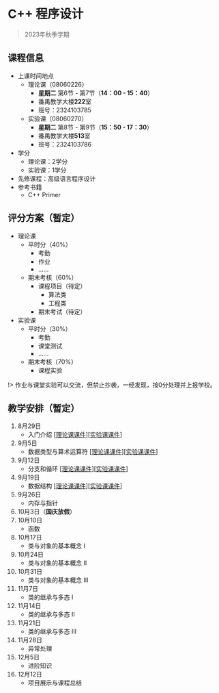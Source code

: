 # C++ 程序设计

> 2023年秋季学期

## 课程信息
- 上课时间地点
  - 理论课（08060226）
    - **星期二** 第6节 - 第7节（**14：00 - 15：40**） 
    - 番禺教学大楼**222**室 
    - 班号：2324103785
  - 实验课（08060270）
    - **星期二** 第8节 - 第9节（**15：50 - 17：30**） 
    - 番禺教学大楼**513**室 
    - 班号：2324103786
- 学分
  - 理论课：2学分
  - 实验课：1学分
- 先修课程：高级语言程序设计
- 参考书籍
  - C++ Primer


## 评分方案（暂定）
- 理论课
  - 平时分（40%）
    - 考勤
    - 作业
    - ……
  - 期末考核（60%）
    - 课程项目（待定）
      - 算法类
      - 工程类
    - 期末考试（待定）
- 实验课
  - 平时分（30%）
    - 考勤
    - 课堂测试
    - ……
  - 期末考核（70%）
    - 课程实验

!> 作业与课堂实验可以交流，但禁止抄袭，一经发现，按0分处理并上报学校。

## 教学安排（暂定）
1. 8月29日 
   - 入门介绍 [[理论课课件](https://liuyi.pro/teaching/cpp_fall23/Lecture01/Lecture01.pptx)][[实验课课件](https://liuyi.pro/teaching/cpp/Lab01/Lab01.pptx)]
2. 9月5日
   - 数据类型与算术运算符 [[理论课课件](https://liuyi.pro/teaching/cpp_fall23/Lecture02/Lecture02.pptx)][[实验课课件](https://liuyi.pro/teaching/cpp/Lab02/Lab02.pptx)]
3. 9月12日
   - 分支和循环 [[理论课课件](https://liuyi.pro/teaching/cpp_fall23/Lecture03/Lecture03.pptx)][[实验课课件](https://liuyi.pro/teaching/cpp/Lab03/Lab03.pptx)]
4. 9月19日
   - 数据结构 [[理论课课件](https://liuyi.pro/teaching/cpp_fall23/Lecture04/Lecture04.pptx)][[实验课课件](https://liuyi.pro/teaching/cpp/Lab04/Lab04.pptx)]
5. 9月26日
   - 内存与指针
6. 10月3日（**国庆放假**）
7. 10月10日
   - 函数
8. 10月17日
   - 类与对象的基本概念 I
9. 10月24日
   - 类与对象的基本概念 II
10. 10月31日
    - 类与对象的基本概念 III
11. 11月7日
    - 类的继承与多态 I
12. 11月14日
    - 类的继承与多态 II
13. 11月21日
    - 类的继承与多态 III
14. 11月28日
    - 异常处理
15. 12月5日
    - 进阶知识
16. 12月12日
    - 项目展示与课程总结